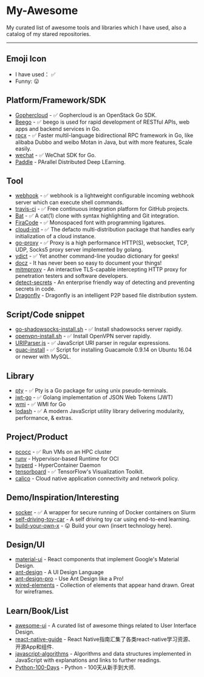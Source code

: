 # My-Awesome

My curated list of awesome tools and libraries which I have used, also a catalog of my stared repositories.

-----

## Emoji Icon

- I have used： :white_check_mark:
- Funny: :stuck_out_tongue:

## Platform/Framework/SDK

- [Gophercloud](https://github.com/gophercloud/gophercloud) - :white_check_mark: Gophercloud is an OpenStack Go SDK.
- [Beego](https://github.com/astaxie/beego) - :white_check_mark: beego is used for rapid development of RESTful APIs, web apps and backend services in Go.
- [rpcx](https://github.com/smallnest/rpcx) - :white_check_mark: Faster multil-language bidirectional RPC framework in Go, like alibaba Dubbo and weibo Motan in Java, but with more features, Scale easily.
- [wechat](https://github.com/silenceper/wechat) - :white_check_mark: WeChat SDK for Go.
- [Paddle](https://github.com/PaddlePaddle/Paddle) - PArallel Distributed Deep LEarning.

## Tool

- [webhook](https://github.com/adnanh/webhook) - :white_check_mark: webhook is a lightweight configurable incoming webhook server which can execute shell commands.
- [travis-ci](https://github.com/travis-ci/travis-ci) - :white_check_mark: Free continuous integration platform for GitHub projects.
- [Bat](https://github.com/sharkdp/bat) - :white_check_mark: A cat(1) clone with syntax highlighting and Git integration.
- [FiraCode](https://github.com/tonsky/FiraCode) - :white_check_mark: Monospaced font with programming ligatures.
- [cloud-init](https://github.com/cloud-init/cloud-init) - :white_check_mark: The defacto multi-distribution package that handles early initialization of a cloud instance.
- [go-proxy](https://github.com/snail007/goproxy) - :white_check_mark: Proxy is a high performance HTTP(S), websocket, TCP, UDP, Socks5 proxy server implemented by golang.
- [ydict](https://github.com/TimothyYe/ydict) - :white_check_mark: Yet another command-line youdao dictionary for geeks!
- [docz](https://github.com/pedronauck/docz) - It has never been so easy to document your things!
- [mitmproxy](https://github.com/mitmproxy/mitmproxy) - An interactive TLS-capable intercepting HTTP proxy for penetration testers and software developers.
- [detect-secrets](https://github.com/Yelp/detect-secrets) - An enterprise friendly way of detecting and preventing secrets in code.
- [Dragonfly](https://github.com/alibaba/Dragonfly) - Dragonfly is an intelligent P2P based file distribution system.

## Script/Code snippet

- [go-shadowsocks-install.sh](https://gist.github.com/ansiz/101e876264699b42e07c00b9286f171b) - :white_check_mark: Install shadowsocks server rapidly.
- [openvpn-install.sh](https://gist.github.com/ansiz/c08098eaf5d666f04dbb2bb6425c4db9) - :white_check_mark: Install OpenVPN server rapidly.
- [URIParser.js](https://gist.github.com/ansiz/1575e41509a370b003fbe8b7ac1221c7) - :white_check_mark: JavaScript URI parser in regular expressions.
- [guac-install](https://github.com/MysticRyuujin/guac-install) - :white_check_mark: Script for installing Guacamole 0.9.14 on Ubuntu 16.04 or newer with MySQL.

## Library

- [pty](https://github.com/kr/pty) - :white_check_mark: Pty is a Go package for using unix pseudo-terminals.
- [jwt-go](https://github.com/dgrijalva/jwt-go) - :white_check_mark: Golang implementation of JSON Web Tokens (JWT)
- [wmi](https://github.com/StackExchange/wmi) - :white_check_mark: WMI for Go
- [lodash](https://github.com/lodash/lodash) - :white_check_mark: A modern JavaScript utility library delivering modularity, performance, & extras.

## Project/Product

- [pcocc](https://github.com/cea-hpc/pcocc) - :white_check_mark: Run VMs on an HPC cluster
- [runv](https://github.com/hyperhq/runv) - Hypervisor-based Runtime for OCI
- [hyperd](https://github.com/hyperhq/hyperd) - HyperContainer Daemon
- [tensorboard](https://github.com/tensorflow/tensorboard) - :white_check_mark: TensorFlow's Visualization Toolkit.
- [calico](https://github.com/projectcalico/calico) - Cloud native application connectivity and network policy.

## Demo/Inspiration/Interesting

- [socker](https://github.com/unioslo/socker) - :white_check_mark: A wrapper for secure running of Docker containers on Slurm
- [self-driving-toy-car](https://github.com/experiencor/self-driving-toy-car) - A self driving toy car using end-to-end learning.
- [build-your-own-x](https://github.com/danistefanovic/build-your-own-x) - :stuck_out_tongue: Build your own (insert technology here).

## Design/UI

- [material-ui](https://github.com/mui-org/material-ui) - React components that implement Google's Material Design.
- [ant-design](https://github.com/ant-design/ant-design) - A UI Design Language
- [ant-design-pro](https://github.com/ant-design/ant-design-pro) - Use Ant Design like a Pro!
- [wired-elements](https://github.com/wiredjs/wired-elements) - Collection of elements that appear hand drawn. Great for wireframes.

## Learn/Book/List

- [awesome-ui](https://github.com/tipoqueno/awesome-ui) - A curated list of awesome things related to User Interface Design.
- [react-native-guide](https://github.com/reactnativecn/react-native-guide) - React Native指南汇集了各类react-native学习资源、开源App和组件.
- [javascript-algorithms](https://github.com/trekhleb/javascript-algorithms) - Algorithms and data structures implemented in JavaScript with explanations and links to further readings.
- [Python-100-Days](https://github.com/jackfrued/Python-100-Days) - Python - 100天从新手到大师.